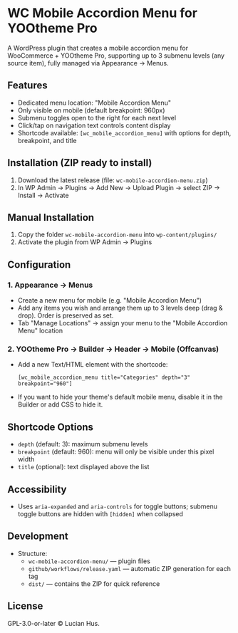 # WC Mobile Accordion Menu for YOOtheme Pro

A WordPress plugin that creates a mobile accordion menu for WooCommerce + YOOtheme Pro, supporting up to 3 submenu levels (any source item), fully managed via Appearance → Menus.

## Features

- Dedicated menu location: "Mobile Accordion Menu"
- Only visible on mobile (default breakpoint: 960px)
- Submenu toggles open to the right for each next level
- Click/tap on navigation text controls content display
- Shortcode available: `[wc_mobile_accordion_menu]` with options for depth, breakpoint, and title

## Installation (ZIP ready to install)

1. Download the latest release (file: `wc-mobile-accordion-menu.zip`)
2. In WP Admin → Plugins → Add New → Upload Plugin → select ZIP → Install → Activate

## Manual Installation

1. Copy the folder `wc-mobile-accordion-menu` into `wp-content/plugins/`
2. Activate the plugin from WP Admin → Plugins

## Configuration

### 1. Appearance → Menus

- Create a new menu for mobile (e.g. "Mobile Accordion Menu")
- Add any items you wish and arrange them up to 3 levels deep (drag & drop). Order is preserved as set.
- Tab "Manage Locations" → assign your menu to the "Mobile Accordion Menu" location

### 2. YOOtheme Pro → Builder → Header → Mobile (Offcanvas)

- Add a new Text/HTML element with the shortcode:

  ```
  [wc_mobile_accordion_menu title="Categories" depth="3" breakpoint="960"]
  ```

- If you want to hide your theme's default mobile menu, disable it in the Builder or add CSS to hide it.

## Shortcode Options

- `depth` (default: 3): maximum submenu levels
- `breakpoint` (default: 960): menu will only be visible under this pixel width
- `title` (optional): text displayed above the list

## Accessibility

- Uses `aria-expanded` and `aria-controls` for toggle buttons; submenu toggle buttons are hidden with `[hidden]` when collapsed

## Development

- Structure:
  - `wc-mobile-accordion-menu/` — plugin files
  - `github/workflows/release.yaml` — automatic ZIP generation for each tag
  - `dist/` — contains the ZIP for quick reference

## License

GPL-3.0-or-later © Lucian Hus.